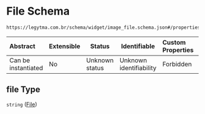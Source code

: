 # File Schema

```txt
https://legytma.com.br/schema/widget/image_file.schema.json#/properties/file
```




| Abstract            | Extensible | Status         | Identifiable            | Custom Properties | Additional Properties | Access Restrictions | Defined In                                                                                 |
| :------------------ | ---------- | -------------- | ----------------------- | :---------------- | --------------------- | ------------------- | ------------------------------------------------------------------------------------------ |
| Can be instantiated | No         | Unknown status | Unknown identifiability | Forbidden         | Allowed               | none                | [image_file.schema.json\*](../schema/widget/image_file.schema.json "open original schema") |

## file Type

`string` ([File](image_file-properties-file.md))
